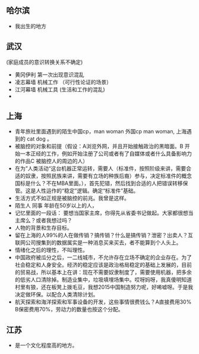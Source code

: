 ## 哈尔滨
- 我出生的地方


## 武汉
(家庭成员的意识转换关系不确定)
- 黄冈伊利 第一次出现意识混乱
- 凌志幕墙 机械工作 （可行性论证的场景）
- 江河幕墙 机械工具  (生活和工作的混乱)
- 

## 上海
- 青年旅社里面遇到的陌生中国cp，man woman 外国cp man woman, 上海遇到的 cat dog 。
- 被脑控的对象和前提（假设：A浏览外网，并且开始接触政治的黑暗面。B 开始一本正经的工作，例如开始注册了公司或者有了自媒体或者什么具备影响力的作品C 被脑控人的周边的人）
- 在为”人类活动“这台机器正常运转，需要人（标准件，按照阶级来讲，需要合适的奴隶，按照民族来讲，需要有立场的种族后裔）参与，决定标准件的概念国标是什么？不在MBA里面。），首先犯错，然后找到合适的人把错误转移保管。这是人性运作的“稳定”逻辑。确定“标准件”基础。
- 生活方式不如正规是被脑控的前兆。我曾是这样。
- 陌生人 同事 年龄在50岁以上的人，
- 记忆里面的一段话： 要想当国家主席，你得先从省委书记做起。大家都很想当主席么？或者我想过吗？
- 人物的背景和生存目标。
- 留在上海的人99%的人在做传销？搞传销？什么是搞传销？泄密？出卖人？互联网公司搜集到的数据属实是一种消息买来买去，者不能算到个人头上。
- 情绪化之后的理性，不叫理性。
- 中国政府被瓜分之后，一二线城市，不允许存在立场不确定的企业存在。为了社会稳定和人身安全。经济的稳定应该是政治格局稳定的基础上发展的，目前的贸易战，所以基本上在讲：现在不需要奴隶制度了，需要使用机器，把多余的低劣人口清除掉。制造业集中，垃圾填埋场集中。哎呀妈呀，我真傻明知道村里有狼，还在板凳上拨毛豆，我想2015中国制造努力呢，好唏嘘呀。于是我决定做环保。以配合人类清除计划。
- 航天探索和海洋探索和军事设备的开发，这些事情很费钱么？A直接费用30% B保密费用70%，劳动力的数量也按这个分配。

## 江苏
- 是一个文化程度高的地方。